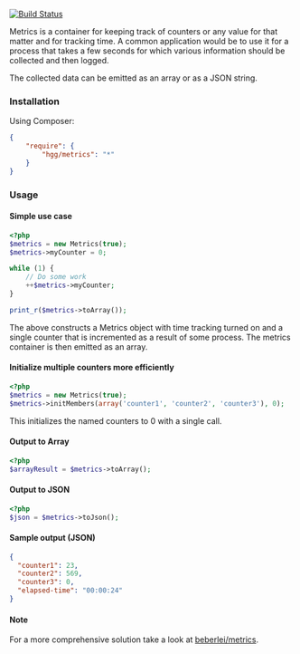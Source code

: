 [![Build Status](https://travis-ci.org/hglattergotz/metrics.png)](https://travis-ci.org/hglattergotz/metrics)

Metrics is a container for keeping track of counters or any value for that
matter and for tracking time. A common application would be to use it for a
process that takes a few seconds for which various information should be
collected and then logged.

The collected data can be emitted as an array or as a JSON string.

### Installation

Using Composer:

```json
{
    "require": {
        "hgg/metrics": "*"
    }
}
```

### Usage

#### Simple use case

```php
<?php
$metrics = new Metrics(true);
$metrics->myCounter = 0;

while (1) {
    // Do some work
    ++$metrics->myCounter;
}

print_r($metrics->toArray());
```

The above constructs a Metrics object with time tracking turned on and a single
counter that is incremented as a result of some process. The metrics container
is then emitted as an array.

#### Initialize multiple counters more efficiently

```php
<?php
$metrics = new Metrics(true);
$metrics->initMembers(array('counter1', 'counter2', 'counter3'), 0);
```
This initializes the named counters to 0 with a single call.

#### Output to Array

```php
<?php
$arrayResult = $metrics->toArray();
```

#### Output to JSON

```php
<?php
$json = $metrics->toJson();
```

#### Sample output (JSON)

```json
{
  "counter1": 23,
  "counter2": 569,
  "counter3": 0,
  "elapsed-time": "00:00:24"
}
```

#### Note

For a more comprehensive solution take a look at [beberlei/metrics](http://github.com/beberlei/metrics).
